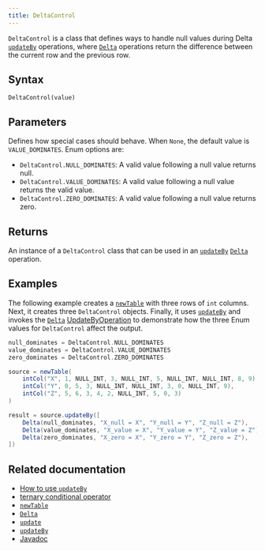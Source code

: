 ```yaml
---
title: DeltaControl
---
```


`DeltaControl` is a class that defines ways to handle null values during Delta [`updateBy`](./updateBy.md) operations, where [`Delta`](./delta.md) operations return the difference between the current row and the previous row.

## Syntax

```
DeltaControl(value)
```

## Parameters

<ParamTable>
<Param name="value" type="Enum">

Defines how special cases should behave. When `None`, the default value is `VALUE_DOMINATES`.
Enum options are:

- `DeltaControl.NULL_DOMINATES`: A valid value following a null value returns null.
- `DeltaControl.VALUE_DOMINATES`: A valid value following a null value returns the valid value.
- `DeltaControl.ZERO_DOMINATES`: A valid value following a null value returns zero.

</Param>
</ParamTable>

## Returns

An instance of a `DeltaControl` class that can be used in an [`updateBy`](./updateBy.md) [`Delta`](./delta.md) operation.

## Examples

The following example creates a [`newTable`](../create/newTable.md) with three rows of `int` columns. Next, it creates three `DeltaControl` objects. Finally, it uses [`updateBy`](./updateBy.md) and invokes the [`Delta`](./delta.md) [UpdateByOperation](./updateBy.md#parameters) to demonstrate how the three Enum values for `DeltaControl` affect the output.

```groovy order=source,result
null_dominates = DeltaControl.NULL_DOMINATES
value_dominates = DeltaControl.VALUE_DOMINATES
zero_dominates = DeltaControl.ZERO_DOMINATES

source = newTable(
    intCol("X", 1, NULL_INT, 3, NULL_INT, 5, NULL_INT, NULL_INT, 8, 9),
    intCol("Y", 0, 5, 3, NULL_INT, NULL_INT, 3, 0, NULL_INT, 9),
    intCol("Z", 5, 6, 3, 4, 2, NULL_INT, 5, 0, 3)
)

result = source.updateBy([
    Delta(null_dominates, "X_null = X", "Y_null = Y", "Z_null = Z"),
    Delta(value_dominates, "X_value = X", "Y_value = Y", "Z_value = Z"),
    Delta(zero_dominates, "X_zero = X", "Y_zero = Y", "Z_zero = Z"),
])
```

## Related documentation

- [How to use `updateBy`](../../../how-to-guides/use-update-by.md)
- [ternary conditional operator](../../../how-to-guides/ternary-if-how-to.md)
- [`newTable`](../create/newTable.md)
- [`Delta`](./delta.md)
- [`update`](../select/update.md)
- [`updateBy`](./updateBy.md)
- [Javadoc](/core/javadoc/io/deephaven/api/updateby/OperationControl.html)
